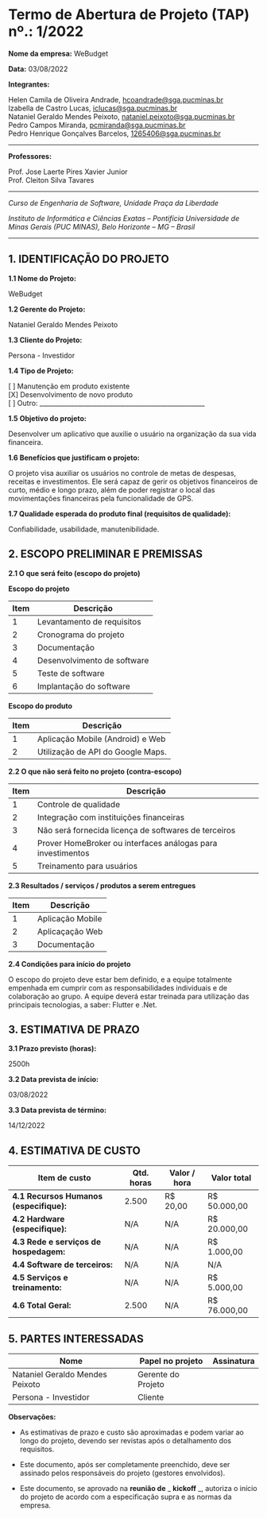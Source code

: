 # Termo de Abertura de Projeto (TAP) nº.: 1/2022

**Nome da empresa:** WeBudget

**Data:** 03/08/2022

**Integrantes:**

Helen Camila de Oliveira Andrade, hcoandrade@sga.pucminas.br  
Izabella de Castro Lucas, iclucas@sga.pucminas.br  
Nataniel Geraldo Mendes Peixoto, nataniel.peixoto@sga.pucminas.br  
Pedro Campos Miranda, pcmiranda@sga.pucminas.br  
Pedro Henrique Gonçalves Barcelos, 1265406@sga.pucminas.br  

---

**Professores:**

Prof. Jose Laerte Pires Xavier Junior  
Prof. Cleiton Silva Tavares  

---

_Curso de Engenharia de Software, Unidade Praça da Liberdade_

_Instituto de Informática e Ciências Exatas – Pontifícia Universidade de Minas Gerais (PUC MINAS), Belo Horizonte – MG – Brasil_

---

## 1. IDENTIFICAÇÃO DO PROJETO

**1.1 Nome do Projeto:** 

WeBudget

**1.2 Gerente do Projeto:** 

Nataniel Geraldo Mendes Peixoto

**1.3 Cliente do Projeto:** 

Persona - Investidor

**1.4 Tipo de Projeto:**

[ ] Manutenção em produto existente  
[X] Desenvolvimento de novo produto  
[ ] Outro: \_\_\_\_\_\_\_\_\_\_\_\_\_\_\_\_\_\_\_\_\_\_\_\_\_\_\_\_\_\_\_\_\_\_\_\_\_\_\_\_\_\_\_\_\_\_\_\_\_\_\_\_

**1.5 Objetivo do projeto:**

Desenvolver um aplicativo que auxilie o usuário na organização da sua vida financeira.

**1.6 Benefícios que justificam o projeto:**

O projeto visa auxiliar os usuários no controle de metas de despesas, receitas e investimentos. Ele será capaz de gerir os objetivos financeiros de curto, médio e longo prazo, além de poder registrar o local das movimentações financeiras pela funcionalidade de GPS.

**1.7 Qualidade esperada do produto final (requisitos de qualidade):**

Confiabilidade, usabilidade, manutenibilidade.

## **2. ESCOPO PRELIMINAR E PREMISSAS**

**2.1 O que será feito (escopo do projeto)**

**Escopo do projeto**

Item | Descrição
---- | ----
1 | Levantamento de requisitos
2 | Cronograma do projeto
3 | Documentação
4 | Desenvolvimento de software
5 | Teste de software
6 | Implantação do software

**Escopo do produto**

Item | Descrição
---- | ----
1 | Aplicação Mobile (Android) e Web
2 | Utilização de API do Google Maps.

**2.2 O que não será feito no projeto (contra-escopo)**

Item | Descrição
---- | ----
1 | Controle de qualidade
2 | Integração com instituições financeiras
3 | Não será fornecida licença de softwares de terceiros
4 | Prover HomeBroker ou interfaces análogas para investimentos
5 | Treinamento para usuários

**2.3 Resultados / serviços / produtos a serem entregues**

Item | Descrição
---- | ----
| 1 | Aplicação Mobile |
| 2 | Aplicaçação Web |
| 3 | Documentação |

**2.4 Condições para início do projeto**

O escopo do projeto deve estar bem definido, e a equipe totalmente empenhada em cumprir com as responsabilidades individuais e de colaboração ao grupo.
A equipe deverá estar treinada para utilização das principais tecnologias, a saber: Flutter e .Net.

## 3. ESTIMATIVA DE PRAZO

**3.1 Prazo previsto (horas):**

2500h

**3.2 Data prevista de início:**

03/08/2022

**3.3 Data prevista de término:**

14/12/2022

## 4. ESTIMATIVA DE CUSTO

| Item de custo | Qtd. horas | Valor / hora  | Valor total |
| --- | --- | --- | --- |
| **4.1 Recursos Humanos** **(especifique):** | 2.500 | R$ 20,00 | R$ 50.000,00 |
| **4.2 Hardware (especifique):** | N/A | N/A | R$ 20.000,00 |
| **4.3 Rede e serviços de hospedagem:** | N/A | N/A | R$ 1.000,00 |
| **4.4 Software de terceiros:** | N/A | N/A | N/A |
| **4.5 Serviços e treinamento:** | N/A | N/A | R$ 5.000,00 |
| **4.6 Total Geral:** | 2.500 | N/A | R$ 76.000,00 |

## 5. PARTES INTERESSADAS

| Nome | Papel no projeto | Assinatura |
| --- | --- | --- |
| Nataniel Geraldo Mendes Peixoto | Gerente do Projeto |     |
| Persona - Investidor | Cliente |     |

**Observações:**

- As estimativas de prazo e custo são aproximadas e podem variar ao longo do projeto, devendo ser revistas após o detalhamento dos requisitos.

- Este documento, após ser completamente preenchido, deve ser assinado pelos responsáveis do projeto (gestores envolvidos).

- Este documento, se aprovado na **reunião de** _ **kickoff** _, autoriza o início do projeto de acordo com a especificação supra e as normas da empresa.

